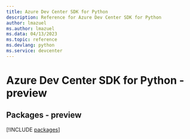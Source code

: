 ```yaml
---
title: Azure Dev Center SDK for Python
description: Reference for Azure Dev Center SDK for Python
author: lmazuel
ms.author: lmazuel
ms.data: 04/13/2023
ms.topic: reference
ms.devlang: python
ms.service: devcenter
---
```

# Azure Dev Center SDK for Python - preview
## Packages - preview
[!INCLUDE [packages](dev-center-index.md)]